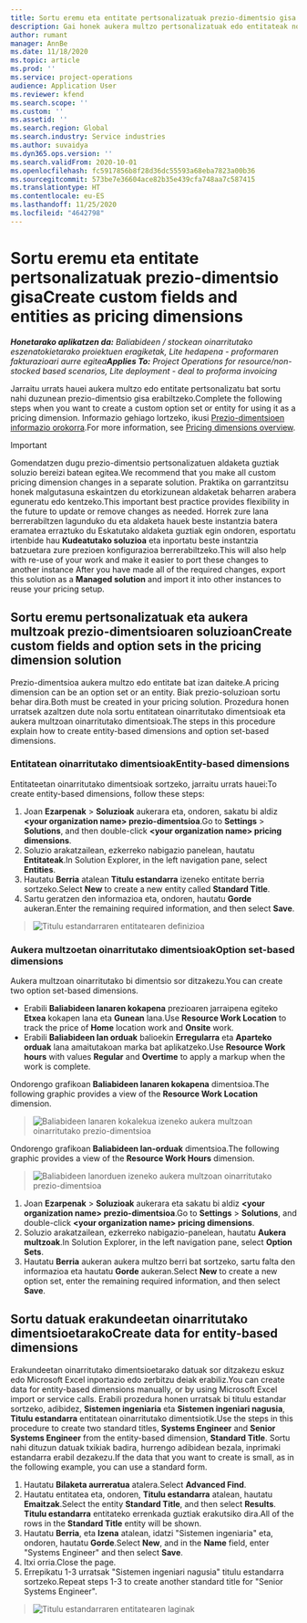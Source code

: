 ```yaml
---
title: Sortu eremu eta entitate pertsonalizatuak prezio-dimentsio gisa
description: Gai honek aukera multzo pertsonalizatuak edo entitateak nola sortu jakiteko informazioa eskaintzen du.
author: rumant
manager: AnnBe
ms.date: 11/18/2020
ms.topic: article
ms.prod: ''
ms.service: project-operations
audience: Application User
ms.reviewer: kfend
ms.search.scope: ''
ms.custom: ''
ms.assetid: ''
ms.search.region: Global
ms.search.industry: Service industries
ms.author: suvaidya
ms.dyn365.ops.version: ''
ms.search.validFrom: 2020-10-01
ms.openlocfilehash: fc5917856b8f28d36dc55593a68eba7823a00b36
ms.sourcegitcommit: 573be7e36604ace82b35e439cfa748aa7c587415
ms.translationtype: HT
ms.contentlocale: eu-ES
ms.lasthandoff: 11/25/2020
ms.locfileid: "4642798"
---
```

# <a name="create-custom-fields-and-entities-as-pricing-dimensions"></a><span data-ttu-id="14697-103">Sortu eremu eta entitate pertsonalizatuak prezio-dimentsio gisa</span><span class="sxs-lookup"><span data-stu-id="14697-103">Create custom fields and entities as pricing dimensions</span></span>

<span data-ttu-id="14697-104">_**Honetarako aplikatzen da:** Baliabideen / stockean oinarritutako eszenatokietarako proiektuen eragiketak, Lite hedapena - proformaren fakturazioari aurre egitea_</span><span class="sxs-lookup"><span data-stu-id="14697-104">_**Applies To:** Project Operations for resource/non-stocked based scenarios, Lite deployment - deal to proforma invoicing_</span></span>

<span data-ttu-id="14697-105">Jarraitu urrats hauei aukera multzo edo entitate pertsonalizatu bat sortu nahi duzunean prezio-dimentsio gisa erabiltzeko.</span><span class="sxs-lookup"><span data-stu-id="14697-105">Complete the following steps when you want to create a custom option set or entity for using it as a pricing dimension.</span></span> <span data-ttu-id="14697-106">Informazio gehiago lortzeko, ikusi [Prezio-dimentsioen informazio orokorra](pricing-dimensions-overview.md).</span><span class="sxs-lookup"><span data-stu-id="14697-106">For more information, see [Pricing dimensions overview](pricing-dimensions-overview.md).</span></span>  

> [!IMPORTANT]
> <span data-ttu-id="14697-107">Gomendatzen dugu prezio-dimentsio pertsonalizatuen aldaketa guztiak soluzio bereizi batean egitea.</span><span class="sxs-lookup"><span data-stu-id="14697-107">We recommend that you make all custom pricing dimension changes in a separate solution.</span></span> <span data-ttu-id="14697-108">Praktika on garrantzitsu honek malgutasuna eskaintzen du etorkizunean aldaketak beharren arabera eguneratu edo kentzeko.</span><span class="sxs-lookup"><span data-stu-id="14697-108">This important best practice provides flexibility in the future to update or remove changes as needed.</span></span> <span data-ttu-id="14697-109">Horrek zure lana berrerabiltzen lagunduko du eta aldaketa hauek beste instantzia batera eramatea erraztuko du Eskatutako aldaketa guztiak egin ondoren, esportatu irtenbide hau **Kudeatutako soluzioa** eta inportatu beste instantzia batzuetara zure prezioen konfigurazioa berrerabiltzeko.</span><span class="sxs-lookup"><span data-stu-id="14697-109">This will also help with re-use of your work and make it easier to port these changes to another instance After you have made all of the required changes, export this solution as a **Managed solution** and import it into other instances to reuse your pricing setup.</span></span>

  
## <a name="create-custom-fields-and-option-sets-in-the-pricing-dimension-solution"></a><span data-ttu-id="14697-110">Sortu eremu pertsonalizatuak eta aukera multzoak prezio-dimentsioaren soluzioan</span><span class="sxs-lookup"><span data-stu-id="14697-110">Create custom fields and option sets in the pricing dimension solution</span></span>

<span data-ttu-id="14697-111">Prezio-dimentsioa aukera multzo edo entitate bat izan daiteke.</span><span class="sxs-lookup"><span data-stu-id="14697-111">A pricing dimension can be an option set or an entity.</span></span> <span data-ttu-id="14697-112">Biak prezio-soluzioan sortu behar dira.</span><span class="sxs-lookup"><span data-stu-id="14697-112">Both must be created in your pricing solution.</span></span> <span data-ttu-id="14697-113">Prozedura honen urratsek azaltzen dute nola sortu entitatean oinarritutako dimentsioak eta aukera multzoan oinarritutako dimentsioak.</span><span class="sxs-lookup"><span data-stu-id="14697-113">The steps in this procedure explain how to create entity-based dimensions and option set-based dimensions.</span></span>

### <a name="entity-based-dimensions"></a><span data-ttu-id="14697-114">Entitatean oinarritutako dimentsioak</span><span class="sxs-lookup"><span data-stu-id="14697-114">Entity-based dimensions</span></span>
<span data-ttu-id="14697-115">Entitateetan oinarritutako dimentsioak sortzeko, jarraitu urrats hauei:</span><span class="sxs-lookup"><span data-stu-id="14697-115">To create entity-based dimensions, follow these steps:</span></span>

1. <span data-ttu-id="14697-116">Joan **Ezarpenak** > **Soluzioak** aukerara eta, ondoren, sakatu bi aldiz **\<your organization name> prezio-dimentsioa**.</span><span class="sxs-lookup"><span data-stu-id="14697-116">Go to **Settings** > **Solutions**, and then double-click **\<your organization name> pricing dimensions**.</span></span>
2. <span data-ttu-id="14697-117">Soluzio arakatzailean, ezkerreko nabigazio panelean, hautatu **Entitateak**.</span><span class="sxs-lookup"><span data-stu-id="14697-117">In Solution Explorer, in the left navigation pane, select **Entities**.</span></span>
3. <span data-ttu-id="14697-118">Hautatu **Berria** atalean **Titulu estandarra** izeneko entitate berria sortzeko.</span><span class="sxs-lookup"><span data-stu-id="14697-118">Select **New** to create a new entity called **Standard Title**.</span></span> 
4. <span data-ttu-id="14697-119">Sartu geratzen den informazioa eta, ondoren, hautatu **Gorde** aukeran.</span><span class="sxs-lookup"><span data-stu-id="14697-119">Enter the remaining required information, and then select **Save**.</span></span>

> ![Titulu estandarraren entitatearen definizioa](media/Standard-Title-entity-definition.png)

### <a name="option-set-based-dimensions"></a><span data-ttu-id="14697-121">Aukera multzoetan oinarritutako dimentsioak</span><span class="sxs-lookup"><span data-stu-id="14697-121">Option set-based dimensions</span></span> 
<span data-ttu-id="14697-122">Aukera multzoan oinarritutako bi dimentsio sor ditzakezu.</span><span class="sxs-lookup"><span data-stu-id="14697-122">You can create two option set-based dimensions.</span></span> 

- <span data-ttu-id="14697-123">Erabili **Baliabideen lanaren kokapena** prezioaren jarraipena egiteko **Etxea** kokapen lana eta **Gunean** lana.</span><span class="sxs-lookup"><span data-stu-id="14697-123">Use **Resource Work Location** to track the price of **Home** location work and **Onsite** work.</span></span> 
- <span data-ttu-id="14697-124">Erabili **Baliabideen lan orduak** balioekin **Erregularra** eta **Aparteko orduak** lana amaitutakoan marka bat aplikatzeko.</span><span class="sxs-lookup"><span data-stu-id="14697-124">Use **Resource Work hours** with values **Regular** and **Overtime** to apply a markup when the work is complete.</span></span>

<span data-ttu-id="14697-125">Ondorengo grafikoan **Baliabideen lanaren kokapena** dimentsioa.</span><span class="sxs-lookup"><span data-stu-id="14697-125">The following graphic provides a view of the **Resource Work Location** dimension.</span></span> 

> ![Baliabideen lanaren kokalekua izeneko aukera multzoan oinarritutako prezio-dimentsioa](media/Option-set-PD-called-Resource-Work-Location.png)

<span data-ttu-id="14697-127">Ondorengo grafikoan **Baliabideen lan-orduak** dimentsioa.</span><span class="sxs-lookup"><span data-stu-id="14697-127">The following graphic provides a view of the **Resource Work Hours** dimension.</span></span> 

> ![Baliabideen lanorduen izeneko aukera multzoan oinarritutako prezio-dimentsioa](media/Option-set-PD-called-Resource-Work-Hours.png)

1. <span data-ttu-id="14697-129">Joan **Ezarpenak** > **Soluzioak** aukerara eta sakatu bi aldiz **\<your organization name> prezio-dimentsioa**.</span><span class="sxs-lookup"><span data-stu-id="14697-129">Go to **Settings** > **Solutions**, and double-click  **\<your organization name> pricing dimensions**.</span></span> 
2. <span data-ttu-id="14697-130">Soluzio arakatzailean, ezkerreko nabigazio-panelean, hautatu **Aukera multzoak**.</span><span class="sxs-lookup"><span data-stu-id="14697-130">In Solution Explorer, in the left navigation pane, select  **Option Sets**.</span></span> 
3. <span data-ttu-id="14697-131">Hautatu **Berria** aukeran aukera multzo berri bat sortzeko, sartu falta den informazioa eta hautatu **Gorde** aukeran.</span><span class="sxs-lookup"><span data-stu-id="14697-131">Select **New** to create a new option set, enter the remaining required information, and then select **Save**.</span></span>

## <a name="create-data-for-entity-based-dimensions"></a><span data-ttu-id="14697-132">Sortu datuak erakundeetan oinarritutako dimentsioetarako</span><span class="sxs-lookup"><span data-stu-id="14697-132">Create data for entity-based dimensions</span></span>

<span data-ttu-id="14697-133">Erakundeetan oinarritutako dimentsioetarako datuak sor ditzakezu eskuz edo Microsoft Excel inportazio edo zerbitzu deiak erabiliz.</span><span class="sxs-lookup"><span data-stu-id="14697-133">You can create data for entity-based dimensions manually, or by using Microsoft Excel import or service calls.</span></span> <span data-ttu-id="14697-134">Erabili prozedura honen urratsak bi titulu estandar sortzeko, adibidez, **Sistemen ingeniaria** eta **Sistemen ingeniari nagusia**, **Titulu estandarra** entitatean oinarritutako dimentsiotik.</span><span class="sxs-lookup"><span data-stu-id="14697-134">Use the steps in this procedure to create two standard titles, **Systems Engineer** and **Senior Systems Engineer** from the entity-based dimension, **Standard Title**.</span></span> <span data-ttu-id="14697-135">Sortu nahi dituzun datuak txikiak badira, hurrengo adibidean bezala, inprimaki estandarra erabil dezakezu.</span><span class="sxs-lookup"><span data-stu-id="14697-135">If the data that you want to create is small, as in the following example, you can use a standard form.</span></span>

1. <span data-ttu-id="14697-136">Hautatu **Bilaketa aurreratua** atalera.</span><span class="sxs-lookup"><span data-stu-id="14697-136">Select **Advanced Find**.</span></span>
2. <span data-ttu-id="14697-137">Hautatu entitatea eta, ondoren, **Titulu estandarra** atalean, hautatu **Emaitzak**.</span><span class="sxs-lookup"><span data-stu-id="14697-137">Select the entity **Standard Title**, and then select **Results**.</span></span> <span data-ttu-id="14697-138">**Titulu estandarra** entitateko errenkada guztiak erakutsiko dira.</span><span class="sxs-lookup"><span data-stu-id="14697-138">All of the rows in the **Standard Title** entity will be shown.</span></span>
3. <span data-ttu-id="14697-139">Hautatu **Berria**, eta **Izena** atalean, idatzi "Sistemen ingeniaria" eta, ondoren, hautatu **Gorde**.</span><span class="sxs-lookup"><span data-stu-id="14697-139">Select **New**, and in the **Name** field, enter "Systems Engineer" and then select **Save**.</span></span>
4. <span data-ttu-id="14697-140">Itxi orria.</span><span class="sxs-lookup"><span data-stu-id="14697-140">Close the page.</span></span> 
5. <span data-ttu-id="14697-141">Errepikatu 1-3 urratsak "Sistemen ingeniari nagusia" titulu estandarra sortzeko.</span><span class="sxs-lookup"><span data-stu-id="14697-141">Repeat steps 1-3 to create another standard title for "Senior Systems Engineer".</span></span>

> ![Titulu estandarraren entitatearen laginak](media/ST-data.png)

